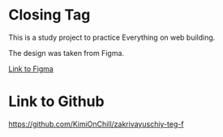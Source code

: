 # Closing Tag
This is a study project to practice Everything on web building.

The design was taken from Figma.

[Link to Figma](https://www.figma.com/design/okIC5syFLUnCGI8CnKH4lr/4-%D1%81%D0%BF%D1%80%D0%B8%D0%BD%D1%82.-%D0%9F%D1%80%D0%BE%D0%B5%D0%BA%D1%82%D0%BD%D0%B0%D1%8F-%D1%80%D0%B0%D0%B1%D0%BE%D1%82%D0%B0-(Copy)?node-id=0-1&p=f&t=voj2B2vL6XrQtlfQ-0)

# Link to Github
https://github.com/KimiOnChill/zakrivayuschiy-teg-f
